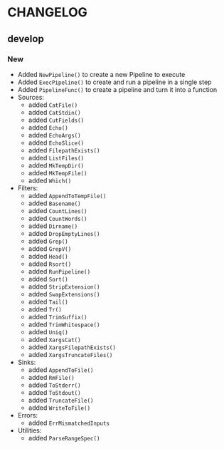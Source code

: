 # CHANGELOG

## develop

### New

* Added `NewPipeline()` to create a new Pipeline to execute
* Added `ExecPipeline()` to create and run a pipeline in a single step
* Added `PipelineFunc()` to create a pipeline and turn it into a function
* Sources:
  - added `CatFile()`
  - added `CatStdin()`
  - added `CutFields()`
  - added `Echo()`
  - added `EchoArgs()`
  - added `EchoSlice()`
  - added `FilepathExists()`
  - added `ListFiles()`
  - added `MkTempDir()`
  - added `MkTempFile()`
  - added `Which()`
* Filters:
  - added `AppendToTempFile()`
  - added `Basename()`
  - added `CountLines()`
  - added `CountWords()`
  - added `Dirname()`
  - added `DropEmptyLines()`
  - added `Grep()`
  - added `GrepV()`
  - added `Head()`
  - added `Rsort()`
  - added `RunPipeline()`
  - added `Sort()`
  - added `StripExtension()`
  - added `SwapExtensions()`
  - added `Tail()`
  - added `Tr()`
  - added `TrimSuffix()`
  - added `TrimWhitespace()`
  - added `Uniq()`
  - added `XargsCat()`
  - added `XargsFilepathExists()`
  - added `XargsTruncateFiles()`
* Sinks:
  - added `AppendToFile()`
  - added `RmFile()`
  - added `ToStderr()`
  - added `ToStdout()`
  - added `TruncateFile()`
  - added `WriteToFile()`
* Errors:
  - added `ErrMismatchedInputs`
* Utilities:
  - added `ParseRangeSpec()`